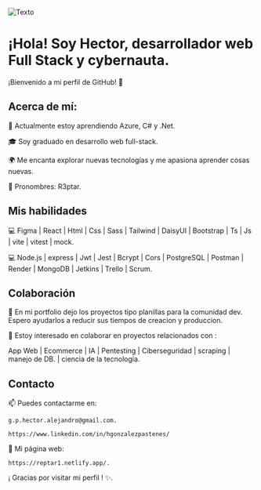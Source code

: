 ![Texto](https://drive.google.com/file/d/197WNzYCckwzj3SlgKGV5rs_mzQl-Ac6L/view?usp=sharing)

# ¡Hola! Soy Hector, desarrollador web Full Stack y cybernauta.

¡Bienvenido a mi perfil de GitHub! 👋

## Acerca de mí:

🌱 Actualmente estoy aprendiendo Azure, C# y .Net.

🎓 Soy graduado en desarrollo web full-stack.

🌍 Me encanta explorar nuevas tecnologías y me apasiona aprender cosas nuevas.

🐉 Pronombres: R3ptar.

## Mis habilidades

💻 Figma | React | Html | Css | Sass | Tailwind | DaisyUI | Bootstrap |  Ts | Js | vite | vitest | mock.

💻 Node.js | express | Jwt | Jest | Bcrypt | Cors | PostgreSQL | Postman | Render | MongoDB | Jetkins | Trello | Scrum.

## Colaboración

🤟 En mi portfolio dejo los proyectos tipo planillas para la comunidad dev. Espero ayudarlos a reducir 
   sus tiempos de creacion y produccion.
   
🤝 Estoy interesado en colaborar en proyectos relacionados con :

   App Web | Ecommerce |  IA | Pentesting | Ciberseguridad | scraping | manejo de DB. | ciencia de la tecnología.


## Contacto

📫 Puedes contactarme en: 

    g.p.hector.alejandro@gmail.com.
    
    https://www.linkedin.com/in/hgonzalezpastenes/

🔗 Mi página web: 
    
    https://reptar1.netlify.app/.



¡ Gracias por visitar mi perfil ! ✨.

